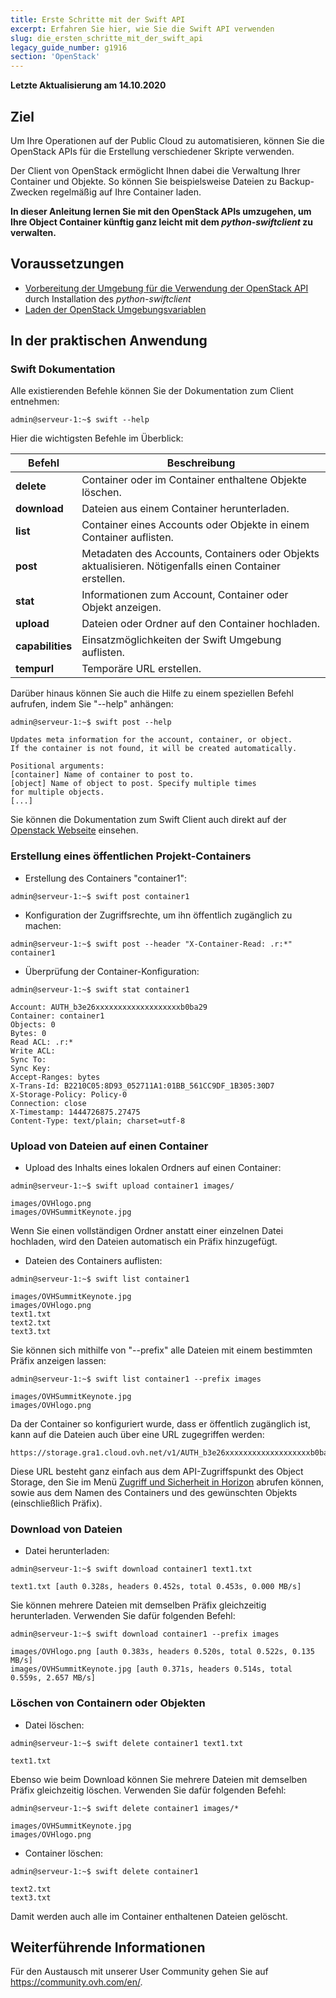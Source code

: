 ```yaml
---
title: Erste Schritte mit der Swift API
excerpt: Erfahren Sie hier, wie Sie die Swift API verwenden
slug: die_ersten_schritte_mit_der_swift_api
legacy_guide_number: g1916
section: 'OpenStack'
---
```


**Letzte Aktualisierung am 14.10.2020**

## Ziel

Um Ihre Operationen auf der Public Cloud zu automatisieren, können Sie die OpenStack APIs für die Erstellung verschiedener Skripte verwenden.

Der Client von OpenStack ermöglicht Ihnen dabei die Verwaltung Ihrer Container und Objekte. So können Sie beispielsweise Dateien zu Backup-Zwecken regelmäßig auf Ihre Container laden.

**In dieser Anleitung lernen Sie mit den OpenStack APIs umzugehen, um Ihre Object Container künftig ganz leicht mit dem *python-swiftclient* zu verwalten.**

## Voraussetzungen

- [Vorbereitung der Umgebung für die Verwendung der OpenStack API]({legacy}1851) durch Installation des *python-swiftclient*
- [Laden der OpenStack Umgebungsvariablen]({legacy}1852)


## In der praktischen Anwendung

### Swift Dokumentation

Alle existierenden Befehle können Sie der Dokumentation zum Client entnehmen:

```
admin@serveur-1:~$ swift --help
```

Hier die wichtigsten Befehle im Überblick:

|Befehl|Beschreibung|
|---|---|
|**delete**|Container oder im Container enthaltene Objekte löschen.|
|**download**|Dateien aus einem Container herunterladen.|
|**list**|Container eines Accounts oder Objekte in einem Container auflisten.|
|**post**|Metadaten des Accounts, Containers oder Objekts aktualisieren. Nötigenfalls einen Container erstellen.|
|**stat**|Informationen zum Account, Container oder Objekt anzeigen.|
|**upload**|Dateien oder Ordner auf den Container hochladen.|
|**capabilities**|Einsatzmöglichkeiten der Swift Umgebung auflisten.|
|**tempurl**|Temporäre URL erstellen.|

Darüber hinaus können Sie auch die Hilfe zu einem speziellen Befehl aufrufen, indem Sie "--help" anhängen:

```
admin@serveur-1:~$ swift post --help

Updates meta information for the account, container, or object.
If the container is not found, it will be created automatically.

Positional arguments:
[container] Name of container to post to.
[object] Name of object to post. Specify multiple times
for multiple objects.
[...]
```

Sie können die Dokumentation zum Swift Client auch direkt auf der [Openstack Webseite](http://docs.openstack.org/cli-reference/content/swiftclient_commands.html) einsehen.


### Erstellung eines öffentlichen Projekt-Containers

- Erstellung des Containers "container1":

```
admin@serveur-1:~$ swift post container1
```

- Konfiguration der Zugriffsrechte, um ihn öffentlich zugänglich zu machen:

```
admin@serveur-1:~$ swift post --header "X-Container-Read: .r:*" container1
```

- Überprüfung der Container-Konfiguration:

```
admin@serveur-1:~$ swift stat container1

Account: AUTH_b3e26xxxxxxxxxxxxxxxxxxxb0ba29
Container: container1
Objects: 0
Bytes: 0
Read ACL: .r:*
Write ACL:
Sync To:
Sync Key:
Accept-Ranges: bytes
X-Trans-Id: B2210C05:8D93_052711A1:01BB_561CC9DF_1B305:30D7
X-Storage-Policy: Policy-0
Connection: close
X-Timestamp: 1444726875.27475
Content-Type: text/plain; charset=utf-8
```

### Upload von Dateien auf einen Container

- Upload des Inhalts eines lokalen Ordners auf einen Container:

```
admin@serveur-1:~$ swift upload container1 images/

images/OVHlogo.png
images/OVHSummitKeynote.jpg
```

Wenn Sie einen vollständigen Ordner anstatt einer einzelnen Datei hochladen, wird den Dateien automatisch ein Präfix hinzugefügt.

- Dateien des Containers auflisten:

```
admin@serveur-1:~$ swift list container1

images/OVHSummitKeynote.jpg
images/OVHlogo.png
text1.txt
text2.txt
text3.txt
```

Sie können sich mithilfe von "--prefix" alle Dateien mit einem bestimmten Präfix anzeigen lassen:

```
admin@serveur-1:~$ swift list container1 --prefix images

images/OVHSummitKeynote.jpg
images/OVHlogo.png
```

Da der Container so konfiguriert wurde, dass er öffentlich zugänglich ist, kann auf die Dateien auch über eine URL zugegriffen werden:

```
https://storage.gra1.cloud.ovh.net/v1/AUTH_b3e26xxxxxxxxxxxxxxxxxxxb0ba29/container1/images/OVHlogo.png
```

Diese URL besteht ganz einfach aus dem API-Zugriffspunkt des Object Storage, den Sie im Menü [Zugriff und Sicherheit in Horizon]({legacy}1774) abrufen können, sowie aus dem Namen des Containers und des gewünschten Objekts (einschließlich Präfix).


### Download von Dateien

- Datei herunterladen: 

```
admin@serveur-1:~$ swift download container1 text1.txt

text1.txt [auth 0.328s, headers 0.452s, total 0.453s, 0.000 MB/s]
```

Sie können mehrere Dateien mit demselben Präfix gleichzeitig herunterladen. Verwenden Sie dafür folgenden Befehl:

```
admin@serveur-1:~$ swift download container1 --prefix images

images/OVHlogo.png [auth 0.383s, headers 0.520s, total 0.522s, 0.135 MB/s]
images/OVHSummitKeynote.jpg [auth 0.371s, headers 0.514s, total 0.559s, 2.657 MB/s]
```

### Löschen von Containern oder Objekten

- Datei löschen:

```
admin@serveur-1:~$ swift delete container1 text1.txt

text1.txt
```

Ebenso wie beim Download können Sie mehrere Dateien mit demselben Präfix gleichzeitig löschen. Verwenden Sie dafür folgenden Befehl:

```
admin@serveur-1:~$ swift delete container1 images/*

images/OVHSummitKeynote.jpg
images/OVHlogo.png
```

- Container löschen:

```
admin@serveur-1:~$ swift delete container1

text2.txt
text3.txt
```

Damit werden auch alle im Container enthaltenen Dateien gelöscht.

## Weiterführende Informationen

Für den Austausch mit unserer User Community gehen Sie auf <https://community.ovh.com/en/>.
